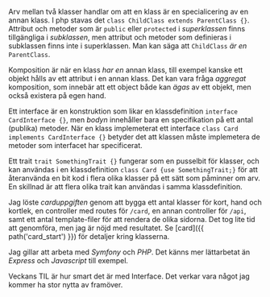 Arv mellan två klasser handlar om att en klass är en specialicering av en annan klass. I php stavas det `class ChildClass extends ParentClass {}`. Attribut och metoder som är `public` eller `protected` i *superklassen* finns tillgängliga i *subklassen*, men attribut och metoder som definieras i subklassen finns inte i superklassen. Man kan säga att `ChildClass` *är en* `ParentClass`.

Komposition är när en klass *har en* annan klass, till exempel kanske ett objekt hålls av ett attribut i en annan klass. Det kan vara fråga *aggregat* komposition, som innebär att ett object både kan *ägas* av ett objekt, men också existera på egen hand.

Ett interface är en konstruktion som likar en klassdefinition `interface CardInterface {}`, men *bodyn* innehåller bara en specifikation på ett antal (publika) metoder. När en klass implemeterat ett interface `class Card implements CardInterface {}` betyder det att klassen måste implemetera de metoder som interfacet har specificerat.

Ett trait `trait SomethingTrait {}` fungerar som en pusselbit för klasser, och kan användas i en klassdefinition `class Card {use SomethingTrait;}` för att återanvända en bit kod i flera olika klasser på ett sätt som påminner om arv. En skillnad är att flera olika trait kan användas i samma klassdefinition.

Jag löste *carduppgiften* genom att bygga ett antal klasser för kort, hand och kortlek, en controller med routes för `/card`, en annan controller för `/api`, samt ett antal template-filer för att rendera de olika sidorna. Det tog lite tid att genomföra, men jag är nöjd med resultatet. Se [card]({{ path('card_start') }}) för detaljer kring klasserna.

Jag gillar att arbeta med *Symfony* och *PHP*. Det känns mer lättarbetat än *Express* och *Javascript* till exempel.

Veckans TIL är hur smart det är med Interface. Det verkar vara något jag kommer ha stor nytta av framöver.